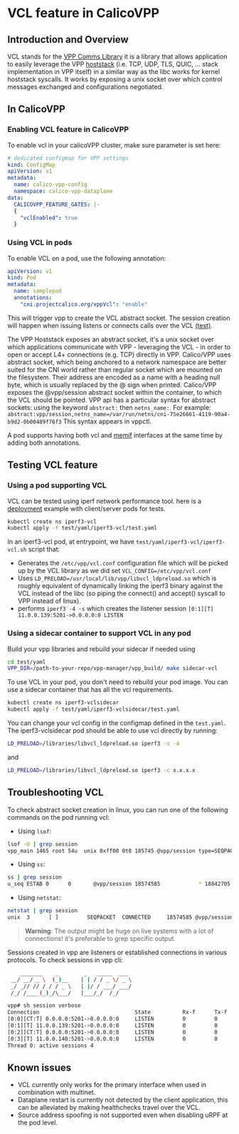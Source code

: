 # VCL feature in CalicoVPP

## Introduction and Overview

VCL stands for the [VPP Comms Library](https://wiki.fd.io/view/VPP/HostStack/VCL)
it is a library that allows application to easily leverage the VPP [hoststack](https://wiki.fd.io/view/VPP/HostStack)
(i.e. TCP, UDP, TLS, QUIC, ... stack implementation in VPP itself) in a similar
way as the libc works for kernel hoststack syscalls.
It works by exposing a unix socket over which control messages exchanged and
configurations negotiated.

## In CalicoVPP

### Enabling VCL feature in CalicoVPP

To enable vcl in your calicoVPP cluster, make sure parameter is set here:

````yaml
# dedicated configmap for VPP settings
kind: ConfigMap
apiVersion: v1
metadata:
  name: calico-vpp-config
  namespace: calico-vpp-dataplane
data:
  CALICOVPP_FEATURE_GATES: |-
  {
    "vclEnabled": true
  }
````

### Using VCL in pods

To enable VCL on a pod, use the following annotation:

````yaml
apiVersion: v1
kind: Pod
metadata:
  name: samplepod
  annotations:
    "cni.projectcalico.org/vppVcl": "enable"
````

This will trigger vpp to create the VCL abstract socket. The session creation
will happen when issuing listens or connects calls over the VCL [(test)](#testing-vcl-feature).

The VPP Hoststack exposes an abstract socket, it's a unix socket over which
applications communicate with VPP - leveraging the VCL - in order to open or
accept L4+ connections (e.g. TCP) directly in VPP.
Calico/VPP uses abstract socket, which being anchored to a network namespace
are better suited for the CNI world rather than regular socket which are
mounted on the filesystem. Their address are encoded as a name with a heading
null byte, which is usually replaced by the @ sign when printed.
Calico/VPP exposes the @vpp/session abstract socket within the container, to
which the VCL should be pointed.
VPP api has a particular syntax for abstract sockets: using the keyword
`abstract:` then `netns_name:`.
For example: `abstract:vpp/session,netns_name=/var/run/netns/cni-75e26661-4119-90a4-b9d2-0b00489f76f3`
This syntax appears in vppctl.

A pod supports having both vcl and [memif](memif.md) interfaces at the same
time by adding both annotations.

## Testing VCL feature

### Using a pod supporting VCL

VCL can be tested using iperf network performance tool.
here is a [deployment](../test/yaml/iperf3-vcl/test.yaml) example with
client/server pods for tests.

````bash
kubectl create ns iperf3-vcl
kubectl apply -f test/yaml/iperf3-vcl/test.yaml
````

In an iperf3-vcl pod, at entrypoint, we have `test/yaml/iperf3-vcl/iperf3-vcl.sh`
script that:

* Generates the `/etc/vpp/vcl.conf` configuration file which will be picked up
by the VCL library as we did set `VCL_CONFIG=/etc/vpp/vcl.conf`
* Uses `LD_PRELOAD=/usr/local/lib/vpp/libvcl_ldpreload.so` which is roughly
equivalent of dynamically linking the iperf3 binary against the VCL instead of
the libc (so piping the connect() and accept() syscall to VPP instead of linux).
* performs `iperf3 -4 -s` which creates the listener session
 `[0:1][T] 11.0.0.139:5201->0.0.0.0:0 LISTEN`

### Using a sidecar container to support VCL in any pod

Build your vpp libraries and rebuild your sidecar if needed using

````bash
cd test/yaml
VPP_DIR=/path-to-your-repo/vpp-manager/vpp_build/ make sidecar-vcl
````

To use VCL in your pod, you don't need to rebuild your pod image. You can use
a sidecar container that has all the vcl requirements.

````bash
kubectl create ns iperf3-vclsidecar
kubectl apply -f test/yaml/iperf3-vclsidecar/test.yaml
````

You can change your vcl config in the configmap defined in the `test.yaml`.
The iperf3-vclsidecar pod should be able to use vcl directly by running:

````bash
LD_PRELOAD=/libraries/libvcl_ldpreload.so iperf3 -s -4
````

and

````bash
LD_PRELOAD=/libraries/libvcl_ldpreload.so iperf3 -c x.x.x.x
````

## Troubleshooting VCL

To check abstract socket creation in linux, you can run one of the following
commands on the pod running vcl:

* Using `lsof`:

````bash
lsof -U | grep session
vpp_main 1465 root 54u  unix 0xff00 0t0 185745 @vpp/session type=SEQPACKET
````

* Using `ss`:

````bash
ss | grep session
u_seq ESTAB 0      0       @vpp/session 18574585            * 18842705
````

* Using `netstat`:

````bash
netstat | grep session
unix  3      [ ]         SEQPACKET  CONNECTED     18574585 @vpp/session
````

> **Warning**: The output might be huge on live systems with a lot of
connections! it's preferable to grep specific output.

Sessions created in vpp are listeners or established connections in
various protocols. To check sessions in vpp cli:

````bash
    _______    _        _   _____  ___ 
 __/ __/ _ \  (_)__    | | / / _ \/ _ \
 _/ _// // / / / _ \   | |/ / ___/ ___/
 /_/ /____(_)_/\___/   |___/_/  /_/    

vpp# sh session verbose
Connection                              State          Rx-f      Tx-f      
[0:0][CT:T] 0.0.0.0:5201->0.0.0.0:0     LISTEN         0         0         
[0:1][T] 11.0.0.139:5201->0.0.0.0:0     LISTEN         0         0         
[0:2][CT:T] 0.0.0.0:5201->0.0.0.0:0     LISTEN         0         0         
[0:3][T] 11.0.0.140:5201->0.0.0.0:0     LISTEN         0         0         
Thread 0: active sessions 4
````

## Known issues

* VCL currently only works for the primary interface when used in combination
with multinet.
* Dataplane restart is currently not detected by the client application, this
can be alleviated by making healthchecks travel over the VCL.
* Source address spoofing is not supported even when disabling uRPF at the pod
level.
